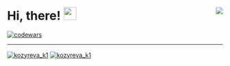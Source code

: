 # Hi, there! <img src="https://media.giphy.com/media/hvRJCLFzcasrR4ia7z/giphy.gif" width="30px"> <img align="right" src="https://komarev.com/ghpvc/?username=E-Kozyreva&color=FFCC00&style=for-the-badge&label=Visitors"/>

[![codewars](https://www.codewars.com/users/E-Kozyreva/badges/small)](https://www.codewars.com/users/E-Kozyreva) 

---

<p align="left">
<a href="https://t.me/kozyreva_k1" target="blank"><img align="center" src="https://img.shields.io/badge/Telegram-2CA5E0?style=for-the-badge&logo=telegram&logoColor=white" alt="kozyreva_k1"/></a>
<a href="https://vk.com/kozyreva_k1" target="blank"><img align="center" src="https://img.shields.io/badge/-Vkontakte-%232B90D9?style=for-the-badge&logo=vk&logoColor=white" alt="kozyreva_k1"/></a>
</p>
